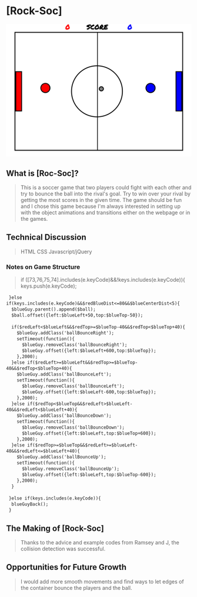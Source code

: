 # [Rock-Soc]

![screenshot](images/Screenshot_Game.png)

## What is [Roc-Soc]?

> This is a soccer game that two players could fight with each other
and try to bounce the ball into the rival's goal. Try to win over
your rival by getting the most scores in the given time. The game 
should be fun and I chose this game because I'm always interested
in setting up with the object animations and transitions either on
the webpage or in the games.

## Technical Discussion

> HTML
> CSS
> Javascript/jQuery

### Notes on Game Structure

> if ([73,76,75,74].includes(e.keyCode)&&!keys.includes(e.keyCode)){
      keys.push(e.keyCode);

     }else if(keys.includes(e.keyCode)&&$redBlueDist<=80&&$blueCenterDist<5){
      $blueGuy.parent().append($ball);
      $ball.offset({left:$blueLeft+50,top:$blueTop-50});

      if($redLeft<$blueLeft&&$redTop>=$blueTop-40&&$redTop<$blueTop+40){
        $blueGuy.addClass('ballBounceRight');
        setTimeout(function(){
          $blueGuy.removeClass('ballBounceRight');
          $blueGuy.offset({left:$blueLeft+600,top:$blueTop});
        },2000);
      }else if($redLeft>=$blueLeft&&$redTop>=$blueTop-40&&$redTop<$blueTop+40){
        $blueGuy.addClass('ballBounceLeft');
        setTimeout(function(){
          $blueGuy.removeClass('ballBounceLeft');
          $blueGuy.offset({left:$blueLeft-600,top:$blueTop});
        },2000);
      }else if($redTop<$blueTop&&$redLeft>$blueLeft-40&&$redLeft<$blueLeft+40){
        $blueGuy.addClass('ballBounceDown');
        setTimeout(function(){
          $blueGuy.removeClass('ballBounceDown');
          $blueGuy.offset({left:$blueLeft,top:$blueTop+600});
        },2000);
      }else if($redTop>=$blueTop&&$redLeft>=$blueLeft-40&&$redLeft<=$blueLeft+40){
        $blueGuy.addClass('ballBounceUp');
        setTimeout(function(){
          $blueGuy.removeClass('ballBounceUp');
          $blueGuy.offset({left:$blueLeft,top:$blueTop-600});
        },2000);
      }

     }else if(keys.includes(e.keyCode)){
      blueGuyBack();
     }

## The Making of [Rock-Soc]

> Thanks to the advice and example codes from Ramsey and J, the collision detection was successful.

## Opportunities for Future Growth

> I would add more smooth movements and find ways to let edges of the container bounce the players and the ball.
